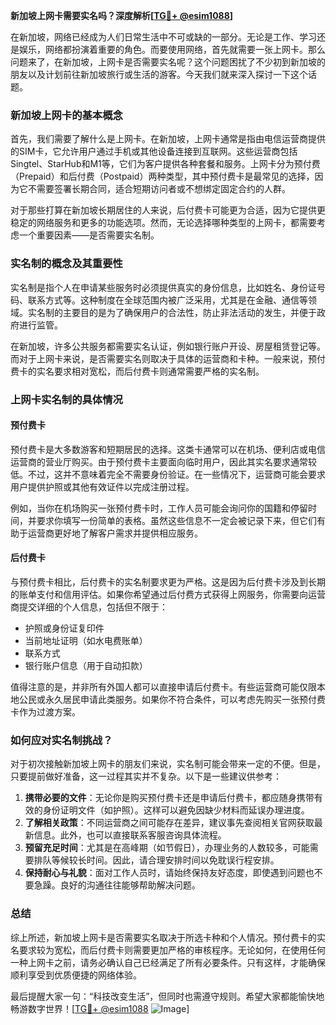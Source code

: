 **新加坡上网卡需要实名吗？深度解析[[TG💪+ @esim1088](https://t.me/s/esim1088)]**

在新加坡，网络已经成为人们日常生活中不可或缺的一部分。无论是工作、学习还是娱乐，网络都扮演着重要的角色。而要使用网络，首先就需要一张上网卡。那么问题来了，在新加坡，上网卡是否需要实名呢？这个问题困扰了不少初到新加坡的朋友以及计划前往新加坡旅行或生活的游客。今天我们就来深入探讨一下这个话题。

### 新加坡上网卡的基本概念

首先，我们需要了解什么是上网卡。在新加坡，上网卡通常是指由电信运营商提供的SIM卡，它允许用户通过手机或其他设备连接到互联网。这些运营商包括Singtel、StarHub和M1等，它们为客户提供各种套餐和服务。上网卡分为预付费（Prepaid）和后付费（Postpaid）两种类型，其中预付费卡是最常见的选择，因为它不需要签署长期合同，适合短期访问者或不想绑定固定合约的人群。

对于那些打算在新加坡长期居住的人来说，后付费卡可能更为合适，因为它提供更稳定的网络服务和更多的功能选项。然而，无论选择哪种类型的上网卡，都需要考虑一个重要因素——是否需要实名制。

### 实名制的概念及其重要性

实名制是指个人在申请某些服务时必须提供真实的身份信息，比如姓名、身份证号码、联系方式等。这种制度在全球范围内被广泛采用，尤其是在金融、通信等领域。实名制的主要目的是为了确保用户的合法性，防止非法活动的发生，并便于政府进行监管。

在新加坡，许多公共服务都需要实名认证，例如银行账户开设、房屋租赁登记等。而对于上网卡来说，是否需要实名则取决于具体的运营商和卡种。一般来说，预付费卡的实名要求相对宽松，而后付费卡则通常需要严格的实名制。

### 上网卡实名制的具体情况

#### 预付费卡

预付费卡是大多数游客和短期居民的选择。这类卡通常可以在机场、便利店或电信运营商的营业厅购买。由于预付费卡主要面向临时用户，因此其实名要求通常较低。不过，这并不意味着完全不需要身份验证。在一些情况下，运营商可能会要求用户提供护照或其他有效证件以完成注册过程。

例如，当你在机场购买一张预付费卡时，工作人员可能会询问你的国籍和停留时间，并要求你填写一份简单的表格。虽然这些信息不一定会被记录下来，但它们有助于运营商更好地了解客户需求并提供相应服务。

#### 后付费卡

与预付费卡相比，后付费卡的实名制要求更为严格。这是因为后付费卡涉及到长期的账单支付和信用评估。如果你希望通过后付费方式获得上网服务，你需要向运营商提交详细的个人信息，包括但不限于：

- 护照或身份证复印件
- 当前地址证明（如水电费账单）
- 联系方式
- 银行账户信息（用于自动扣款）

值得注意的是，并非所有外国人都可以直接申请后付费卡。有些运营商可能仅限本地公民或永久居民申请此类服务。如果你不符合条件，可以考虑先购买一张预付费卡作为过渡方案。

### 如何应对实名制挑战？

对于初次接触新加坡上网卡的朋友们来说，实名制可能会带来一定的不便。但是，只要提前做好准备，这一过程其实并不复杂。以下是一些建议供参考：

1. **携带必要的文件**：无论你是购买预付费卡还是申请后付费卡，都应随身携带有效的身份证明文件（如护照）。这样可以避免因缺少材料而延误办理进度。
2. **了解相关政策**：不同运营商之间可能存在差异，建议事先查阅相关官网获取最新信息。此外，也可以直接联系客服咨询具体流程。
3. **预留充足时间**：尤其是在高峰期（如节假日），办理业务的人数较多，可能需要排队等候较长时间。因此，请合理安排时间以免耽误行程安排。
4. **保持耐心与礼貌**：面对工作人员时，请始终保持友好态度，即使遇到问题也不要急躁。良好的沟通往往能够帮助解决问题。

### 总结

综上所述，新加坡上网卡是否需要实名取决于所选卡种和个人情况。预付费卡的实名要求较为宽松，而后付费卡则需要更加严格的审核程序。无论如何，在使用任何一种上网卡之前，请务必确认自己已经满足了所有必要条件。只有这样，才能确保顺利享受到优质便捷的网络体验。

最后提醒大家一句：“科技改变生活”，但同时也需遵守规则。希望大家都能愉快地畅游数字世界！[[TG💪+ @esim1088](https://t.me/s/esim1088) ![Image](https://i.postimg.cc/4NQfJmqS/Snipaste-2025-05-13-00-14-12.png)]